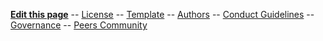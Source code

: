 
**[Edit this page](/git.md#editing-the-website-and-documentation-wiki-style)** --
[License](/docs/fdl-1.3.md)                 --
[Template](/license.md)                     --
[Authors](/contrib.md)                      --
[Conduct Guidelines](/conduct.md)           --
[Governance](/management.md)                --
[Peers Community](https://peers.community/)
